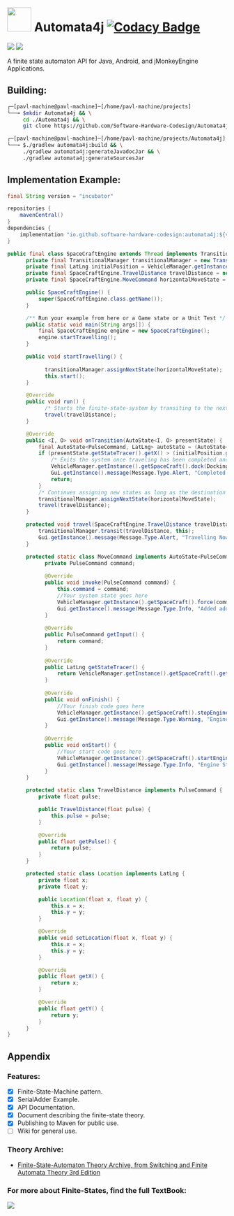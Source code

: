 # <img src="https://github.com/Software-Hardware-Codesign/Automata4j/blob/master/vending-machine-svgrepo-com.svg" width=55 height=55/> Automata4j [![Codacy Badge](https://app.codacy.com/project/badge/Grade/9d1d6ffa15204f13889340e1288ceba8)](https://app.codacy.com/gh/Software-Hardware-Codesign/Automata4j/dashboard?utm_source=gh&utm_medium=referral&utm_content=&utm_campaign=Badge_grade)
[![](https://github.com/Software-Hardware-Codesign/Automata4j/actions/workflows/build-test.yml/badge.svg)]() [![](https://github.com/Software-Hardware-Codesign/Automata4j/actions/workflows/build-deploy.yml/badge.svg)]()

A finite state automaton API for Java, Android, and jMonkeyEngine Applications.

## Building: 
```bash
┌─[pavl-machine@pavl-machine]─[/home/pavl-machine/projects]
└──╼ $mkdir Automata4j && \
     cd ./Automata4j && \
     git clone https://github.com/Software-Hardware-Codesign/Automata4j.git

┌─[pavl-machine@pavl-machine]─[/home/pavl-machine/projects/Automata4j]
└──╼ $./gradlew automata4j:build && \
     ./gradlew automata4j:generateJavadocJar && \
     ./gradlew automata4j:generateSourcesJar
``` 
## Implementation Example: 
```java
final String version = "incubator"

repositories {
    mavenCentral()
}
dependencies {
    implementation "io.github.software-hardware-codesign:automata4j:${version}"
}
```
```java
public final class SpaceCraftEngine extends Thread implements TransitionalListener {
      private final TransitionalManager transitionalManager = new TransitionalManager();
      private final LatLng initialPosition = VehicleManager.getInstance().getSpaceCraft().getLocation();
      private final SpaceCraftEngine.TravelDistance travelDistance = new SpaceCraftEngine.TravelDistance(10f);
      private final SpaceCraftEngine.MoveCommand horizontalMoveState = new SpaceCraftEngine.MoveCommand();

      public SpaceCraftEngine() {
          super(SpaceCraftEngine.class.getName());
      }

      /** Run your example from here or a Game state or a Unit Test */
      public static void main(String args[]) {
          final SpaceCraftEngine engine = new SpaceCraftEngine();
          engine.startTravelling();
      }

      public void startTravelling() {
            
            transitionalManager.assignNextState(horizontalMoveState);
            this.start();
      }

      @Override
      public void run() {
            /* Starts the finite-state-system by transiting to the next travel state */
            travel(travelDistance);
      }

      @Override
      public <I, O> void onTransition(AutoState<I, O> presentState) {
          final AutoState<PulseCommand, LatLng> autoState = (AutoState<PulseCommand, LatLng>) presentState;
          if (presentState.getStateTracer().getX() > (initialPosition.getX() + 200f)) {
              /* Exits the system once traveling has been completed and docks the spacecraft */
              VehicleManager.getInstance().getSpaceCraft().dock(DockingSpeed.DEFAULT_SPEED);
              Gui.getInstance().message(Message.Type.Alert, "Completed Travelling 200+ Miles, Docking the SpaceCraft");
              return;
          }
          /* Continues assigning new states as long as the destination has not been met */
          transitionalManager.assignNextState(horizontalMoveState);
          travel(travelDistance);
      }

      protected void travel(SpaceCraftEngine.TravelDistance travelDistance) {
          transitionalManager.transit(travelDistance, this);
          Gui.getInstance().message(Message.Type.Alert, "Travelling Now for " + travelDistance.getPulse() + " Miles");
      }

      protected static class MoveCommand implements AutoState<PulseCommand, LatLng> {
            private PulseCommand command;
       
            @Override
            public void invoke(PulseCommand command) {
                this.command = command;
                //Your system state goes here
                VehicleManager.getInstance().getSpaceCraft().force(command.getPulse(), 0);
                Gui.getInstance().message(Message.Type.Info, "Added additional " + command.getPulse() + " Miles");
            }
        
            @Override
            public PulseCommand getInput() {
                return command;
            }
        
            @Override
            public LatLng getStateTracer() {
                return VehicleManager.getInstance().getSpaceCraft().getLocation();
            }
        
            @Override
            public void onFinish() {
                //Your finish code goes here
                VehicleManager.getInstance().getSpaceCraft().stopEngine();
                Gui.getInstance().message(Message.Type.Warning, "Engine Stops");
            }
        
            @Override
            public void onStart() {
                //Your start code goes here
                VehicleManager.getInstance().getSpaceCraft().startEngine();
                Gui.getInstance().message(Message.Type.Info, "Engine Starts");
            }
      }

      protected static class TravelDistance implements PulseCommand {
          private float pulse;

          public TravelDistance(float pulse) {
              this.pulse = pulse;
          }

          @Override
          public float getPulse() {
              return pulse;
          }
      }

      protected static class Location implements LatLng {
          private float x;
          private float y;

          public Location(float x, float y) {
              this.x = x;
              this.y = y;
          }

          @Override
          public void setLocation(float x, float y) {
              this.x = x;
              this.y = y;
          }

          @Override
          public float getX() {
              return x;
          }

          @Override
          public float getY() {
              return y;
          }
      }
}
```

## Appendix
### Features:
- [x] Finite-State-Machine pattern.
- [x] SerialAdder Example.
- [x] API Documentation.
- [x] Document describing the finite-state theory.
- [x] Publishing to Maven for public use.
- [ ] Wiki for general use.

### Theory Archive: 
- [Finite-State-Automaton Theory Archive, from Switching and Finite Automata Theory 3rd Edition](https://github.com/Software-Hardware-Codesign/Automata4j/blob/master/archives/Finite-State-Automata.pdf)

### For more about Finite-States, find the full TextBook: 
[![](https://github.com/Software-Hardware-Codesign/Automata4j/assets/60224159/d28b39b0-28f3-43e2-859e-787a5e8f88e1)](https://www.amazon.com/Switching-Finite-Automata-Theory-Kohavi/dp/0521857481)

